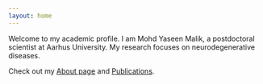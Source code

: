 ```yaml
---
layout: home
---
```

Welcome to my academic profile. I am Mohd Yaseen Malik, a postdoctoral scientist at Aarhus University. My research focuses on neurodegenerative diseases.

Check out my [About page](about.md) and [Publications](publications.md).
